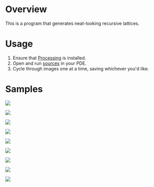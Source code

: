# Overview
This is a program that generates neat-looking recursive lattices.



# Usage
1. Ensure that [Processing](https://processing.org/) is installed.
2. Open and run [sources](sources) in your PDE.
3. Cycle through images one at a time, saving whichever you'd like.



# Samples
![](samples/677018.png)

![](samples/234232.png)

![](samples/268255.png)

![](samples/475271.png)

![](samples/595993.png)

![](samples/598779.png)

![](samples/628583.png)

![](samples/903029.png)

![](samples/918472.png)